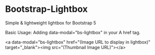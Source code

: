 # Bootstrap-Lightbox
Simple &amp; lightweight lightbox for Bootstrap 5


Basic Usage:
Adding data-modal="bs-lightbox" in your A href tag. 


&lt;a data-modal=&quot;bs-lightbox&quot; href=&quot;(Image URL to display in lightbox)&quot; target=&quot;_blank&quot;&gt;&lt;img src=&quot;(Thumbnail Image URL)&quot;&gt;&lt;/a&gt;

